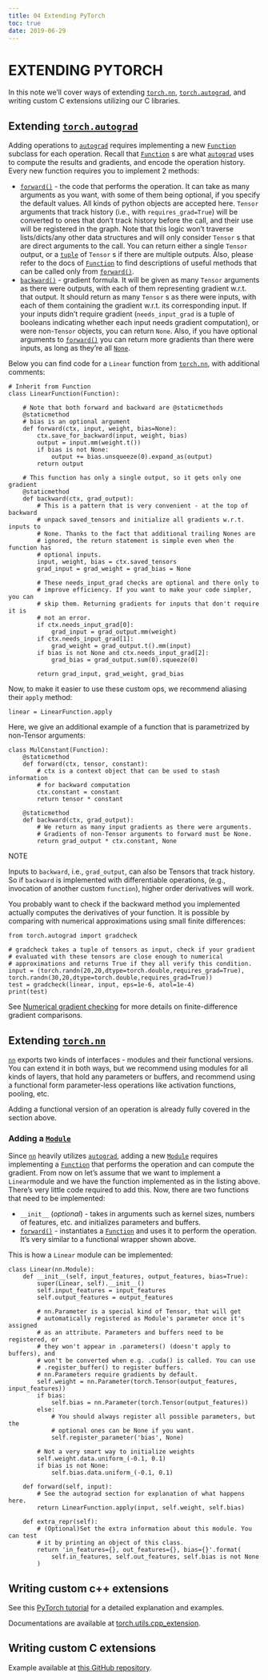 ```yaml
---
title: 04 Extending PyTorch
toc: true
date: 2019-06-29
---
```

# EXTENDING PYTORCH

In this note we’ll cover ways of extending [`torch.nn`](https://pytorch.org/docs/stable/nn.html#module-torch.nn), [`torch.autograd`](https://pytorch.org/docs/stable/autograd.html#module-torch.autograd), and writing custom C extensions utilizing our C libraries.

## Extending [`torch.autograd`](https://pytorch.org/docs/stable/autograd.html#module-torch.autograd)

Adding operations to [`autograd`](https://pytorch.org/docs/stable/autograd.html#module-torch.autograd) requires implementing a new [`Function`](https://pytorch.org/docs/stable/autograd.html#torch.autograd.Function) subclass for each operation. Recall that [`Function`](https://pytorch.org/docs/stable/autograd.html#torch.autograd.Function) s are what [`autograd`](https://pytorch.org/docs/stable/autograd.html#module-torch.autograd) uses to compute the results and gradients, and encode the operation history. Every new function requires you to implement 2 methods:

- [`forward()`](https://pytorch.org/docs/stable/autograd.html#torch.autograd.Function.forward) - the code that performs the operation. It can take as many arguments as you want, with some of them being optional, if you specify the default values. All kinds of python objects are accepted here. `Tensor` arguments that track history (i.e., with `requires_grad=True`) will be converted to ones that don’t track history before the call, and their use will be registered in the graph. Note that this logic won’t traverse lists/dicts/any other data structures and will only consider `Tensor` s that are direct arguments to the call. You can return either a single `Tensor` output, or a [`tuple`](https://docs.python.org/3/library/stdtypes.html#tuple) of `Tensor` s if there are multiple outputs. Also, please refer to the docs of [`Function`](https://pytorch.org/docs/stable/autograd.html#torch.autograd.Function) to find descriptions of useful methods that can be called only from [`forward()`](https://pytorch.org/docs/stable/autograd.html#torch.autograd.Function.forward).
- [`backward()`](https://pytorch.org/docs/stable/autograd.html#torch.autograd.Function.backward) - gradient formula. It will be given as many `Tensor` arguments as there were outputs, with each of them representing gradient w.r.t. that output. It should return as many `Tensor` s as there were inputs, with each of them containing the gradient w.r.t. its corresponding input. If your inputs didn’t require gradient (`needs_input_grad` is a tuple of booleans indicating whether each input needs gradient computation), or were non-`Tensor` objects, you can return `None`. Also, if you have optional arguments to [`forward()`](https://pytorch.org/docs/stable/autograd.html#torch.autograd.Function.forward) you can return more gradients than there were inputs, as long as they’re all [`None`](https://docs.python.org/3/library/constants.html#None).

Below you can find code for a `Linear` function from [`torch.nn`](https://pytorch.org/docs/stable/nn.html#module-torch.nn), with additional comments:

```
# Inherit from Function
class LinearFunction(Function):

    # Note that both forward and backward are @staticmethods
    @staticmethod
    # bias is an optional argument
    def forward(ctx, input, weight, bias=None):
        ctx.save_for_backward(input, weight, bias)
        output = input.mm(weight.t())
        if bias is not None:
            output += bias.unsqueeze(0).expand_as(output)
        return output

    # This function has only a single output, so it gets only one gradient
    @staticmethod
    def backward(ctx, grad_output):
        # This is a pattern that is very convenient - at the top of backward
        # unpack saved_tensors and initialize all gradients w.r.t. inputs to
        # None. Thanks to the fact that additional trailing Nones are
        # ignored, the return statement is simple even when the function has
        # optional inputs.
        input, weight, bias = ctx.saved_tensors
        grad_input = grad_weight = grad_bias = None

        # These needs_input_grad checks are optional and there only to
        # improve efficiency. If you want to make your code simpler, you can
        # skip them. Returning gradients for inputs that don't require it is
        # not an error.
        if ctx.needs_input_grad[0]:
            grad_input = grad_output.mm(weight)
        if ctx.needs_input_grad[1]:
            grad_weight = grad_output.t().mm(input)
        if bias is not None and ctx.needs_input_grad[2]:
            grad_bias = grad_output.sum(0).squeeze(0)

        return grad_input, grad_weight, grad_bias
```

Now, to make it easier to use these custom ops, we recommend aliasing their `apply` method:

```
linear = LinearFunction.apply
```

Here, we give an additional example of a function that is parametrized by non-Tensor arguments:

```
class MulConstant(Function):
    @staticmethod
    def forward(ctx, tensor, constant):
        # ctx is a context object that can be used to stash information
        # for backward computation
        ctx.constant = constant
        return tensor * constant

    @staticmethod
    def backward(ctx, grad_output):
        # We return as many input gradients as there were arguments.
        # Gradients of non-Tensor arguments to forward must be None.
        return grad_output * ctx.constant, None
```

NOTE

Inputs to `backward`, i.e., `grad_output`, can also be Tensors that track history. So if `backward` is implemented with differentiable operations, (e.g., invocation of another custom `function`), higher order derivatives will work.

You probably want to check if the backward method you implemented actually computes the derivatives of your function. It is possible by comparing with numerical approximations using small finite differences:

```
from torch.autograd import gradcheck

# gradcheck takes a tuple of tensors as input, check if your gradient
# evaluated with these tensors are close enough to numerical
# approximations and returns True if they all verify this condition.
input = (torch.randn(20,20,dtype=torch.double,requires_grad=True), torch.randn(30,20,dtype=torch.double,requires_grad=True))
test = gradcheck(linear, input, eps=1e-6, atol=1e-4)
print(test)
```

See [Numerical gradient checking](https://pytorch.org/docs/stable/autograd.html#grad-check) for more details on finite-difference gradient comparisons.

## Extending [`torch.nn`](https://pytorch.org/docs/stable/nn.html#module-torch.nn)

[`nn`](https://pytorch.org/docs/stable/nn.html#module-torch.nn) exports two kinds of interfaces - modules and their functional versions. You can extend it in both ways, but we recommend using modules for all kinds of layers, that hold any parameters or buffers, and recommend using a functional form parameter-less operations like activation functions, pooling, etc.

Adding a functional version of an operation is already fully covered in the section above.

### Adding a [`Module`](https://pytorch.org/docs/stable/nn.html#torch.nn.Module)

Since [`nn`](https://pytorch.org/docs/stable/nn.html#module-torch.nn) heavily utilizes [`autograd`](https://pytorch.org/docs/stable/autograd.html#module-torch.autograd), adding a new [`Module`](https://pytorch.org/docs/stable/nn.html#torch.nn.Module) requires implementing a [`Function`](https://pytorch.org/docs/stable/autograd.html#torch.autograd.Function) that performs the operation and can compute the gradient. From now on let’s assume that we want to implement a `Linear`module and we have the function implemented as in the listing above. There’s very little code required to add this. Now, there are two functions that need to be implemented:

- `__init__` (*optional*) - takes in arguments such as kernel sizes, numbers of features, etc. and initializes parameters and buffers.
- [`forward()`](https://pytorch.org/docs/stable/nn.html#torch.nn.Module.forward) - instantiates a [`Function`](https://pytorch.org/docs/stable/autograd.html#torch.autograd.Function) and uses it to perform the operation. It’s very similar to a functional wrapper shown above.

This is how a `Linear` module can be implemented:

```
class Linear(nn.Module):
    def __init__(self, input_features, output_features, bias=True):
        super(Linear, self).__init__()
        self.input_features = input_features
        self.output_features = output_features

        # nn.Parameter is a special kind of Tensor, that will get
        # automatically registered as Module's parameter once it's assigned
        # as an attribute. Parameters and buffers need to be registered, or
        # they won't appear in .parameters() (doesn't apply to buffers), and
        # won't be converted when e.g. .cuda() is called. You can use
        # .register_buffer() to register buffers.
        # nn.Parameters require gradients by default.
        self.weight = nn.Parameter(torch.Tensor(output_features, input_features))
        if bias:
            self.bias = nn.Parameter(torch.Tensor(output_features))
        else:
            # You should always register all possible parameters, but the
            # optional ones can be None if you want.
            self.register_parameter('bias', None)

        # Not a very smart way to initialize weights
        self.weight.data.uniform_(-0.1, 0.1)
        if bias is not None:
            self.bias.data.uniform_(-0.1, 0.1)

    def forward(self, input):
        # See the autograd section for explanation of what happens here.
        return LinearFunction.apply(input, self.weight, self.bias)

    def extra_repr(self):
        # (Optional)Set the extra information about this module. You can test
        # it by printing an object of this class.
        return 'in_features={}, out_features={}, bias={}'.format(
            self.in_features, self.out_features, self.bias is not None
        )
```

## Writing custom c++ extensions

See this [PyTorch tutorial](https://pytorch.org/tutorials/advanced/cpp_extension.html) for a detailed explanation and examples.

Documentations are available at [torch.utils.cpp_extension](https://pytorch.org/docs/stable/cpp_extension.html).

## Writing custom C extensions

Example available at [this GitHub repository](https://github.com/pytorch/extension-ffi).
